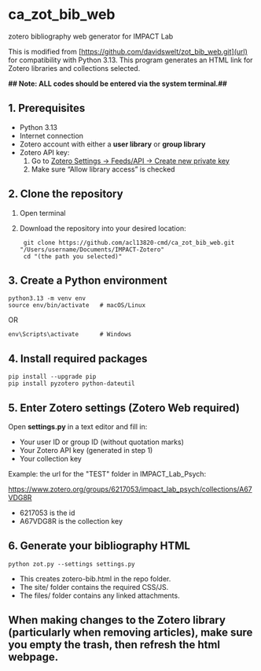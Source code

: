 # ca_zot_bib_web
zotero bibliography web generator for IMPACT Lab

This is modified from [https://github.com/davidswelt/zot_bib_web.git](url) for compatibility with Python 3.13.
This program generates an HTML link for Zotero libraries and collections selected.

**## Note: ALL codes should be entered via the system terminal.##**

## 1. Prerequisites
- Python 3.13 
- Internet connection
- Zotero account with either a **user library** or **group library**
- Zotero API key:
  1. Go to [Zotero Settings → Feeds/API → Create new private key](https://www.zotero.org/settings/keys)
  2. Make sure “Allow library access” is checked

## 2. Clone the repository 

1. Open terminal
2. Download the repository into your desired location:


        git clone https://github.com/acl13820-cmd/ca_zot_bib_web.git "/Users/username/Documents/IMPACT-Zotero"
        cd "(the path you selected)"



## 3. Create a Python environment 


    python3.13 -m venv env
    source env/bin/activate   # macOS/Linux

 
  OR

    
    env\Scripts\activate      # Windows


## 4. Install required packages


    pip install --upgrade pip
    pip install pyzotero python-dateutil


## 5. Enter Zotero settings (Zotero Web required) 
 Open **settings.py** in a text editor and fill in:
- Your user ID or group ID (without quotation marks)
- Your Zotero API key (generated in step 1)
- Your collection key

Example: the url for the "TEST" folder in IMPACT_Lab_Psych:

https://www.zotero.org/groups/6217053/impact_lab_psych/collections/A67VDG8R

- 6217053 is the id 
- A67VDG8R is the collection key

## 6. Generate your bibliography HTML



    python zot.py --settings settings.py


- This creates zotero-bib.html in the repo folder.
- The site/ folder contains the required CSS/JS.
- The files/ folder contains any linked attachments.


## When making changes to the Zotero library (particularly when removing articles), make sure you empty the trash, then refresh the html webpage. 

